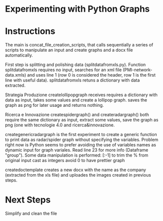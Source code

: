 # Experimenting with Python Graphs

# Instructions
The main is concat_file_creation_scripts, that calls sequentially a series of scripts to manipulate an input and create graphs and a docx
file automatically. 

First step is splitting and polishing data (splitdatafromxls.py).
Function splitdatafromxls requires no input, searches for an xml file (PMI-network-data.xmls) and uses line 1 (row 0 is considered the
header, row 1 is the first line with useful data).
splitdatafromxls retuns a dictionary with data extracted.

Strategia Produzione
createlollipopgraph receives requires a dictionary with data as input, takes some values and create a lollipop graph. saves the graph
as png for later usage and returns nothing.

Ricerca e Innovazione
createspidergraph() and createradargraph() both require the same dictionary as input, extract some values, save the graph as png (one 
with tecnologie 4.0 and ricerca&innovazione.

creategenericradargraph is the first experiment to create a generic function to print data as radar/spider graph without specifying the 
variables. Problem right now is Python seems to prefer avoiding the use of variables names as dynamic input for graph variales. 
Read line 23 for more info (Dataframe "group").
Some data manipulation is performed:
[:-1] to trim the % from original input
cast as integers
avoid 0 to have prettier graph

createdoctemplate creates a new docx with the name as the company (extracted from the xls file) and uploades the images created in
previous steps.

# Next Steps
Simplify and clean the file
